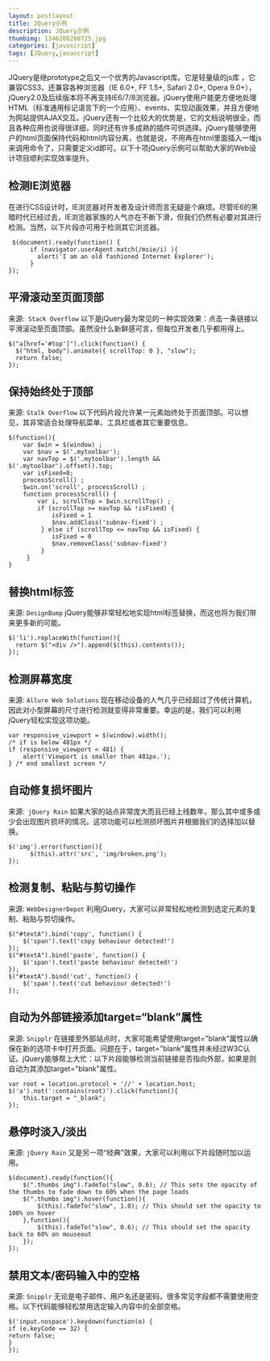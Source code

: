 ```yaml
---
layout: postlayout
title: JQuery示例
description: JQuery示例
thumbimg: 1346208288725.jpg
categories: [javascript]
tags: [JQuery,javascript]
---
```


JQuery是继prototype之后又一个优秀的Javascript库。它是轻量级的js库 ，它兼容CSS3，还兼容各种浏览器（IE 6.0+, FF 1.5+, Safari 2.0+, Opera 9.0+），jQuery2.0及后续版本将不再支持IE6/7/8浏览器。jQuery使用户能更方便地处理HTML（标准通用标记语言下的一个应用）、events、实现动画效果，并且方便地为网站提供AJAX交互。jQuery还有一个比较大的优势是，它的文档说明很全，而且各种应用也说得很详细，同时还有许多成熟的插件可供选择。jQuery能够使用户的html页面保持代码和html内容分离，也就是说，不用再在html里面插入一堆js来调用命令了，只需要定义id即可。以下十项jQuery示例可以帮助大家的Web设计项目顺利实现效率提升。

## 检测IE浏览器　

在进行CSS设计时，IE浏览器对开发者及设计师而言无疑是个麻烦。尽管IE6的黑暗时代已经过去，IE浏览器家族的人气亦在不断下滑，但我们仍然有必要对其进行检测。当然，以下片段亦可用于检测其它浏览器。

     $(document).ready(function() { 
    	  if (navigator.userAgent.match(/msie/i) ){ 
    		alert('I am an old fashioned Internet Explorer'); 
    	  } 
    }); 

## 平滑滚动至页面顶部
来源:` Stack Overflow`
以下是jQuery最为常见的一种实现效果：点击一条链接以平滑滚动至页面顶部。虽然没什么新鲜感可言，但每位开发者几乎都用得上。

    $("a[href='#top']").click(function() { 
      $("html, body").animate({ scrollTop: 0 }, "slow"); 
      return false; 
    }); 

## 保持始终处于顶部

来源: `Stalk Overflow`
以下代码片段允许某一元素始终处于页面顶部。可以想见，其非常适合处理导航菜单、工具栏或者其它重要信息。

    $(function(){ 
    	var $win = $(window) ;
   		var $nav = $('.mytoolbar'); 
    	var navTop = $('.mytoolbar').length && $('.mytoolbar').offset().top; 
    	var isFixed=0; 
    	processScroll() ;
    	$win.on('scroll', processScroll) ;
    	function processScroll() { 
    		var i, scrollTop = $win.scrollTop() ;
    		if (scrollTop >= navTop && !isFixed) { 
    			isFixed = 1 
    			$nav.addClass('subnav-fixed') ;
   			 } else if (scrollTop <= navTop && isFixed) { 
    			isFixed = 0 
     			$nav.removeClass('subnav-fixed') 
   			 } 
         }
    } 

## 替换html标签

来源: `DesignBump`
jQuery能够非常轻松地实现html标签替换，而这也将为我们带来更多新的可能。

    $('li').replaceWith(function(){ 
      return $("<div />").append($(this).contents()); 
    }); 

## 检测屏幕宽度

来源: `Allure Web Solutions`
现在移动设备的人气几乎已经超过了传统计算机，因此对小型屏幕的尺寸进行检测就变得非常重要。幸运的是，我们可以利用jQuery轻松实现这项功能。

    var responsive_viewport = $(window).width(); 
    /* if is below 481px */ 
    if (responsive_viewport < 481) { 
        alert('Viewport is smaller than 481px.'); 
    } /* end smallest screen */ 

## 自动修复损坏图片

来源:` jQuery Rain`
如果大家的站点非常庞大而且已经上线数年，那么其中或多或少会出现图片损坏的情况。这项功能可以检测损坏图片并根据我们的选择加以替换。

    $('img').error(function(){ 
          $(this).attr('src', 'img/broken.png'); 
    }); 

## 检测复制、粘贴与剪切操作

来源: `WebDesignerDepot`
利用jQuery，大家可以非常轻松地检测到选定元素的复制、粘贴与剪切操作。

    $("#textA").bind('copy', function() { 
        $('span').text('copy behaviour detected!') 
    }); 
    $("#textA").bind('paste', function() { 
        $('span').text('paste behaviour detected!') 
    }); 
    $("#textA").bind('cut', function() { 
        $('span').text('cut behaviour detected!') 
    }); 

## 自动为外部链接添加target=“blank”属性　

来源: `Snipplr`
在链接至外部站点时，大家可能希望使用target="blank"属性以确保在新的选项卡中打开页面。问题在于，target="blank"属性并未经过W3C认证。jQuery能够帮上大忙：以下片段能够检测当前链接是否指向外部，如果是则自动为其添加target="blank"属性。

    var root = location.protocol + '//' + location.host; 
    $('a').not(':contains(root)').click(function(){ 
        this.target = "_blank"; 
    }); 

## 悬停时淡入/淡出

来源: `jQuery Rain`
又是另一项“经典”效果，大家可以利用以下片段随时加以运用。

    $(document).ready(function(){ 
        $(".thumbs img").fadeTo("slow", 0.6); // This sets the opacity of the thumbs to fade down to 60% when the page loads 
        $(".thumbs img").hover(function(){ 
            $(this).fadeTo("slow", 1.0); // This should set the opacity to 100% on hover 
        },function(){ 
            $(this).fadeTo("slow", 0.6); // This should set the opacity back to 60% on mouseout 
        }); 
    }); 

## 禁用文本/密码输入中的空格

来源: `Snipplr`
无论是电子邮件、用户名还是密码，很多常见字段都不需要使用空格。以下代码能够轻松禁用选定输入内容中的全部空格。

    $('input.nospace').keydown(function(e) { 
    if (e.keyCode == 32) { 
    return false; 
    } 
    }); 
